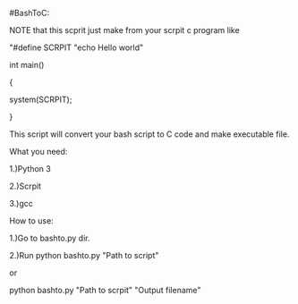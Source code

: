 #BashToC:

NOTE that this scprit just make from your scrpit c program like

"#define SCRPIT "echo Hello world"

int main()

{

 system(SCRPIT);

}

This script will convert your bash script to C code and make executable 
file.

What you need:

1.)Python 3

2.)Scrpit

3.)gcc

How to use:

1.)Go to bashto.py dir.

2.)Run python bashto.py "Path to script"

or

python bashto.py "Path to scrpit" "Output filename"

